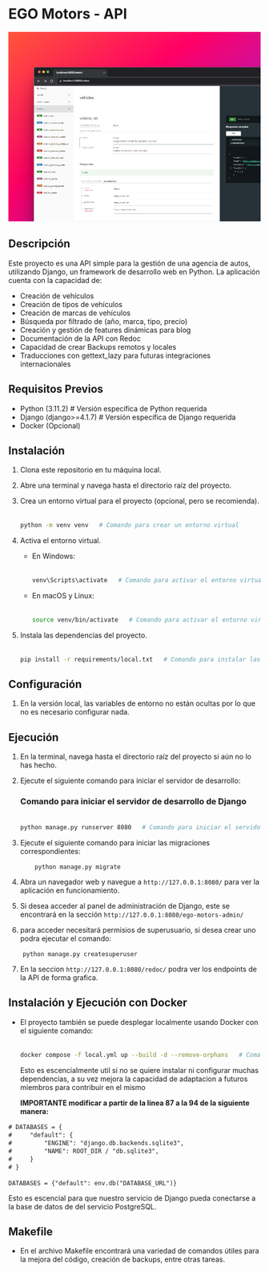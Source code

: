 # EGO Motors - API

![1709858493383](image/readme/1709858493383.png)

## Descripción

Este proyecto es una API simple para la gestión de una agencia de autos, utilizando Django, un framework de desarrollo web en Python. La aplicación cuenta con la capacidad de:

- Creación de vehículos
- Creación de tipos de vehículos
- Creación de marcas de vehículos
- Búsqueda por filtrado de (año, marca, tipo, precio)
- Creación y gestión de features dinámicas para blog
- Documentación de la API con Redoc
- Capacidad de crear Backups remotos y locales
- Traducciones con gettext_lazy para futuras integraciones internacionales

## Requisitos Previos

- Python (3.11.2)   # Versión específica de Python requerida
- Django (django>=4.1.7)   # Versión específica de Django requerida
- Docker (Opcional)

## Instalación

1. Clona este repositorio en tu máquina local.
2. Abre una terminal y navega hasta el directorio raíz del proyecto.
3. Crea un entorno virtual para el proyecto (opcional, pero se recomienda).

   ```bash

   python -m venv venv   # Comando para crear un entorno virtual

   ```
4. Activa el entorno virtual.

   - En Windows:

     ```bash

     venv\Scripts\activate   # Comando para activar el entorno virtual en Windows

     ```
   - En macOS y Linux:

     ```bash

     source venv/bin/activate   # Comando para activar el entorno virtual en macOS y Linux

     ```
5. Instala las dependencias del proyecto.

   ```bash

   pip install -r requirements/local.txt   # Comando para instalar las dependencias del proyecto desde un archivo requirements.txt

   ```

## Configuración

1. En la versión local, las variables de entorno no están ocultas por lo que no es necesario configurar nada.

## Ejecución

1. En la terminal, navega hasta el directorio raíz del proyecto si aún no lo has hecho.
2. Ejecute el siguiente comando para iniciar el servidor de desarrollo:

   ### Comando para iniciar el servidor de desarrollo de Django


   ```bash

   python manage.py runserver 8080   # Comando para iniciar el servidor de desarrollo de Django en el puerto 8080

   ```
3. Ejecute el siguiente comando para iniciar las migraciones correspondientes:

   ```
       python manage.py migrate
   ```
4. Abra un navegador web y navegue a `http://127.0.0.1:8080/` para ver la aplicación en funcionamiento.
5. Si desea acceder al panel de administración de Django, este se encontrará en la sección `http://127.0.0.1:8080/ego-motors-admin/`
6. para acceder necesitará permisios de superusuario, si desea crear uno podra ejecutar el comando:

```
    python manage.py createsuperuser
```

7. En la seccion `http://127.0.0.1:8080/redoc/` podra ver los endpoints de la API de forma grafica.

## Instalación y Ejecución con Docker

- El proyecto también se puede desplegar localmente usando Docker con el siguiente comando:

  ```bash

  docker compose -f local.yml up --build -d --remove-orphans   # Comando para levantar el proyecto usando Docker

  ```

  Esto es escencialmente util si no se quiere instalar ni configurar muchas dependencias, a su vez mejora la capacidad de adaptacion a futuros miembros para contribuir en el mismo

  **IMPORTANTE modificar a partir de la linea 87 a la 94 de la siguiente manera:**

```
# DATABASES = {
#     "default": {
#         "ENGINE": "django.db.backends.sqlite3",
#         "NAME": ROOT_DIR / "db.sqlite3",
#     }
# }

DATABASES = {"default": env.db("DATABASE_URL")}
```

Esto es escencial para que nuestro servicio de Django pueda conectarse a la base de datos de del servicio PostgreSQL.

## Makefile

- En el archivo Makefile encontrará una variedad de comandos útiles para la mejora del código, creación de backups, entre otras tareas.
